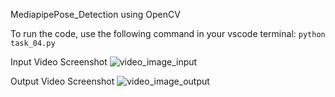 MediapipePose_Detection using OpenCV

To run the code, use the following command in your vscode terminal: `python task_04.py`


Input Video Screenshot
![video_image_input](https://github.com/athulnairrr/OpenCV_Projects/assets/132225542/cdbcca25-658b-4ed5-b5e5-f125898f3e19)


Output Video Screenshot
![video_image_output](https://github.com/athulnairrr/OpenCV_Projects/assets/132225542/778dc523-868b-4d22-9f2c-2fe4ca558a81)
